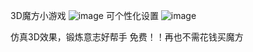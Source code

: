 3D魔方小游戏
![image](https://github.com/tianhukj/cc/assets/166341634/36090d1f-6a45-42db-bd28-11f3ff030cad)
可个性化设置
![image](https://github.com/tianhukj/cc/assets/166341634/6f4749a3-aa19-4cdf-bb4e-ade96d128d82)


仿真3D效果，锻炼意志好帮手
免费！！再也不需花钱买魔方



